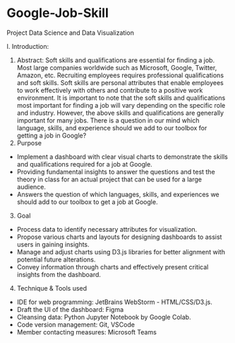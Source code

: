 # Google-Job-Skill
Project Data Science and Data Visualization

I. Introduction:
1. Abstract:
Soft skills and qualifications are essential for finding a job. Most large companies worldwide such as Microsoft, Google, Twitter, Amazon, etc. Recruiting employees requires professional qualifications and soft skills. Soft skills are personal attributes that enable employees to work effectively with others and contribute to a positive work environment.
It is important to note that the soft skills and qualifications most important for finding a job will vary depending on the specific role and industry. However, the above skills and qualifications are generally important for many jobs.
There is a question in our mind which language, skills, and experience should we add to our toolbox for getting a job in Google?
2. Purpose
- Implement a dashboard with clear visual charts to demonstrate the skills and qualifications required for a job at Google.
- Providing fundamental insights to answer the questions and test the theory in class for an actual project that can be used for a large audience.
- Answers the question of which languages, skills, and experiences we should add to our toolbox to get a job at Google.
3. Goal
- Process data to identify necessary attributes for visualization.
- Propose various charts and layouts for designing dashboards to assist users in gaining insights.
- Manage and adjust charts using D3.js libraries for better alignment with potential future alterations.
- Convey information through charts and effectively present critical insights from the dashboard.

4. Technique & Tools used
- IDE for web programming: JetBrains WebStorm - HTML/CSS/D3.js.
- Draft the UI of the dashboard: Figma
- Cleansing data: Python Jupyter Notebook by Google Colab.
- Code version management: Git, VSCode
- Member contacting measures: Microsoft Teams



